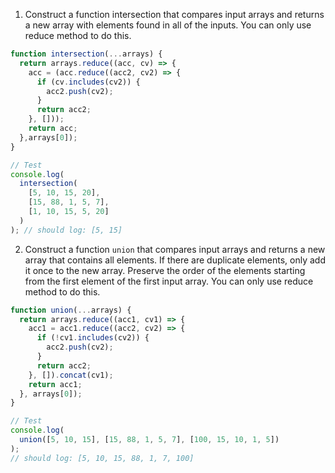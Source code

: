 1. Construct a function intersection that compares input arrays and returns a new array with elements found in all of the inputs. You can only use reduce method to do this.

```js
function intersection(...arrays) {
  return arrays.reduce((acc, cv) => {
    acc = (acc.reduce((acc2, cv2) => {
      if (cv.includes(cv2)) {
        acc2.push(cv2);
      }
      return acc2;
    }, []));
    return acc;
  },arrays[0]);
}

// Test
console.log(
  intersection(
    [5, 10, 15, 20],
    [15, 88, 1, 5, 7],
    [1, 10, 15, 5, 20]
  )
); // should log: [5, 15]
```

2. Construct a function `union` that compares input arrays and returns a new array that contains all elements. If there are duplicate elements, only add it once to the new array. Preserve the order of the elements starting from the first element of the first input array. You can only use reduce method to do this.

```js
function union(...arrays) {
  return arrays.reduce((acc1, cv1) => {
    acc1 = acc1.reduce((acc2, cv2) => {
      if (!cv1.includes(cv2)) {
        acc2.push(cv2);
      }
      return acc2;
    }, []).concat(cv1);
    return acc1;
  }, arrays[0]); 
}

// Test
console.log(
  union([5, 10, 15], [15, 88, 1, 5, 7], [100, 15, 10, 1, 5])
);
// should log: [5, 10, 15, 88, 1, 7, 100]
```
